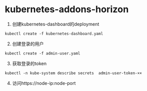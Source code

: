# kubernetes-addons-horizon

1. 创建kubernetes-dashboard的deployment

`kubectl create -f kubernetes-dashboard.yaml`

2. 创建登录的用户

`kubectl create -f admin-user.yaml`

3. 获取登录的token

`kubectl -n kube-system describe secrets  admin-user-token-××`

4. 访问https://node-ip:node-port
